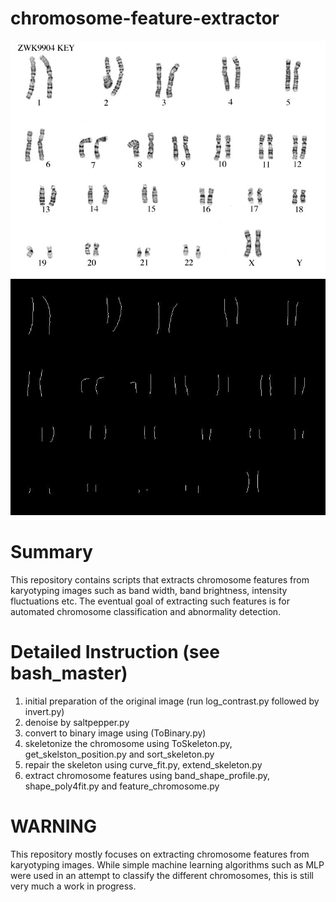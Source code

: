 chromosome-feature-extractor
===========
<img src="https://github.com/zs-zhuang/chromosome-feature-extractor/blob/main/images/original.JPG"> <img src="https://github.com/zs-zhuang/chromosome-feature-extractor/blob/main/images/skeleton.JPG">

# Summary

This repository contains scripts that extracts chromosome features from karyotyping images such as band width, band brightness, intensity fluctuations etc. The eventual goal of extracting such features is for automated chromosome classification and abnormality detection. 

# Detailed Instruction (see bash_master) 

1. initial preparation of the original image (run log_contrast.py followed by invert.py)
2. denoise by saltpepper.py
3. convert to binary image using (ToBinary.py)
4. skeletonize the chromosome using ToSkeleton.py, get_skelston_position.py and sort_skeleton.py
5. repair the skeleton using curve_fit.py, extend_skeleton.py
6. extract chromosome features using band_shape_profile.py, shape_poly4fit.py and feature_chromosome.py

# WARNING
This repository mostly focuses on extracting chromosome features from karyotyping images. While simple machine learning algorithms such as MLP were used in an attempt to classify the different chromosomes, this is still very much a work in progress. 
